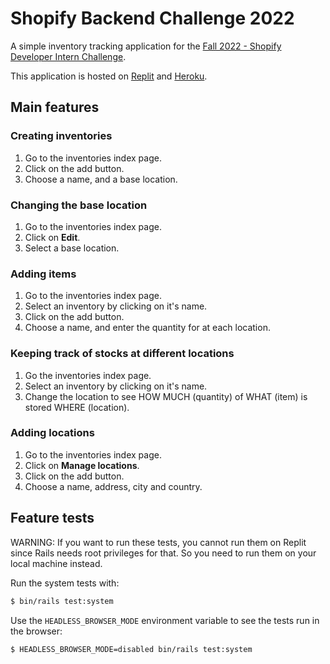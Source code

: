# Shopify Backend Challenge 2022

A simple inventory tracking application for the [Fall 2022 - Shopify Developer Intern Challenge](https://docs.google.com/document/d/1PoxpoaJymXmFB3iCMhGL6js-ibht7GO_DkCF2elCySU/edit).

This application is hosted on [Replit](https://replit.com/@mansakondo/shopify-backend-challenge-2022?v=1) and [Heroku](https://shopify-challenge-fall-2022.herokuapp.com/).

## Main features

### Creating inventories

1. Go to the inventories index page.
2. Click on the add button.
3. Choose a name, and a base location.

### Changing the base location

1. Go to the inventories index page.
2. Click on **Edit**.
3. Select a base location.

### Adding items

1. Go to the inventories index page.
2. Select an inventory by clicking on it's name.
3. Click on the add button.
4. Choose a name, and enter the quantity for at each location.

### Keeping track of stocks at different locations

1. Go the inventories index page.
2. Select an inventory by clicking on it's name.
2. Change the location to see HOW MUCH (quantity) of WHAT (item) is stored WHERE (location).

### Adding locations

1. Go to the inventories index page.
2. Click on **Manage locations**.
3. Click on the add button.
4. Choose a name, address, city and country.

## Feature tests

WARNING: If you want to run these tests, you cannot run them on Replit since Rails needs root
privileges for that. So you need to run them on your local machine instead.

Run the system tests with:
```bash
$ bin/rails test:system
```

Use the `HEADLESS_BROWSER_MODE` environment variable to see the tests run in the browser:
```bash
$ HEADLESS_BROWSER_MODE=disabled bin/rails test:system
```

